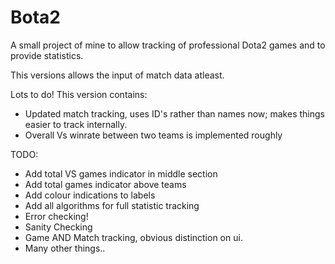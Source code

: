 Bota2
=====

A small project of mine to allow tracking of professional Dota2 games and to provide statistics.

This versions allows the input of match data atleast.

Lots to do! This version contains:
- Updated match tracking, uses ID's rather than names now; makes things easier to track internally. 
- Overall Vs winrate between two teams is implemented roughly


TODO:

- Add total VS games indicator in middle section
- Add total games indicator above teams
- Add colour indications to labels
- Add all algorithms for full statistic tracking
- Error checking!
- Sanity Checking
- Game AND Match tracking, obvious distinction on ui.
- Many other things..
